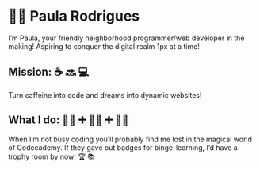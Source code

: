 # :woman_technologist: Paula Rodrigues
I’m Paula, your friendly neighborhood programmer/web developer in the making! Aspiring to conquer the digital realm 1px at a time!

## Mission:  :coffee:  :soon:  :computer:
Turn caffeine into code and dreams into dynamic websites!

## What I do:  :woman_technologist: :heavy_plus_sign: :woman_technologist:  :heavy_plus_sign: :woman_technologist:
When I’m not busy coding you’ll probably find me lost in the magical world of Codecademy. If they gave out badges for binge-learning, I’d have a trophy room by now! :trophy: :books:

